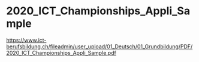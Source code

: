 # 2020_ICT_Championships_Appli_Sample
https://www.ict-berufsbildung.ch/fileadmin/user_upload/01_Deutsch/01_Grundbildung/PDF/2020_ICT_Championships_Appli_Sample.pdf
